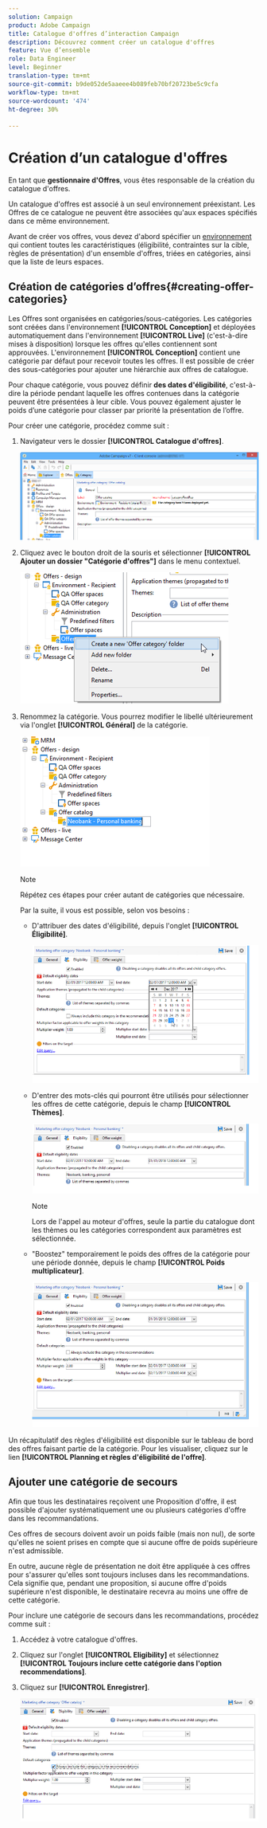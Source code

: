 ```yaml
---
solution: Campaign
product: Adobe Campaign
title: Catalogue d'offres d’interaction Campaign
description: Découvrez comment créer un catalogue d'offres
feature: Vue d’ensemble
role: Data Engineer
level: Beginner
translation-type: tm+mt
source-git-commit: b9de052de5aaeee4b089feb70bf20723be5c9cfa
workflow-type: tm+mt
source-wordcount: '474'
ht-degree: 30%

---
```


# Création d’un catalogue d&#39;offres

En tant que **gestionnaire d&#39;Offres**, vous êtes responsable de la création du catalogue d&#39;offres.

Un catalogue d&#39;offres est associé à un seul environnement préexistant. Les Offres de ce catalogue ne peuvent être associées qu&#39;aux espaces spécifiés dans ce même environnement.

Avant de créer vos offres, vous devez d&#39;abord spécifier un [environnement](interaction-env.md) qui contient toutes les caractéristiques (éligibilité, contraintes sur la cible, règles de présentation) d&#39;un ensemble d&#39;offres, triées en catégories, ainsi que la liste de leurs espaces.

## Création de catégories d’offres{#creating-offer-categories}

Les Offres sont organisées en catégories/sous-catégories. Les catégories sont créées dans l&#39;environnement **[!UICONTROL Conception]** et déployées automatiquement dans l&#39;environnement **[!UICONTROL Live]** (c&#39;est-à-dire mises à disposition) lorsque les offres qu&#39;elles contiennent sont approuvées. L&#39;environnement **[!UICONTROL Conception]** contient une catégorie par défaut pour recevoir toutes les offres. Il est possible de créer des sous-catégories pour ajouter une hiérarchie aux offres de catalogue.

Pour chaque catégorie, vous pouvez définir **des dates d&#39;éligibilité**, c&#39;est-à-dire la période pendant laquelle les offres contenues dans la catégorie peuvent être présentées à leur cible. Vous pouvez également ajuster le poids d’une catégorie pour classer par priorité la présentation de l’offre.

Pour créer une catégorie, procédez comme suit :

1. Navigateur vers le dossier **[!UICONTROL Catalogue d&#39;offres]**.

   ![](assets/offer_cat_create_001.png)

1. Cliquez avec le bouton droit de la souris et sélectionner **[!UICONTROL Ajouter un dossier &quot;Catégorie d&#39;offres&quot;]** dans le menu contextuel.

   ![](assets/offer_cat_create_002.png)

1. Renommez la catégorie. Vous pourrez modifier le libellé ultérieurement via l&#39;onglet **[!UICONTROL Général]** de la catégorie.

   ![](assets/offer_cat_create_003.png)

   >[!NOTE]
   >
   >Répétez ces étapes pour créer autant de catégories que nécessaire.

   Par la suite, il vous est possible, selon vos besoins :

   * D&#39;attribuer des dates d&#39;éligibilité, depuis l&#39;onglet **[!UICONTROL Éligibilité]**.

      ![](assets/offer_cat_create_004.png)

   * D&#39;entrer des mots-clés qui pourront être utilisés pour sélectionner les offres de cette catégorie, depuis le champ **[!UICONTROL Thèmes]**.

      ![](assets/offer_cat_create_005.png)

      >[!NOTE]
      >
      >Lors de l&#39;appel au moteur d&#39;offres, seule la partie du catalogue dont les thèmes ou les catégories correspondent aux paramètres est sélectionnée.

   * &quot;Boostez&quot; temporairement le poids des offres de la catégorie pour une période donnée, depuis le champ **[!UICONTROL Poids multiplicateur]**.

      ![](assets/offer_cat_create_006.png)

Un récapitulatif des règles d&#39;éligibilité est disponible sur le tableau de bord des offres faisant partie de la catégorie. Pour les visualiser, cliquez sur le lien **[!UICONTROL Planning et règles d&#39;éligibilité de l&#39;offre]**.

## Ajouter une catégorie de secours

Afin que tous les destinataires reçoivent une Proposition d&#39;offre, il est possible d&#39;ajouter systématiquement une ou plusieurs catégories d&#39;offre dans les recommandations.

Ces offres de secours doivent avoir un poids faible (mais non nul), de sorte qu&#39;elles ne soient prises en compte que si aucune offre de poids supérieure n&#39;est admissible.

En outre, aucune règle de présentation ne doit être appliquée à ces offres pour s&#39;assurer qu&#39;elles sont toujours incluses dans les recommandations. Cela signifie que, pendant une proposition, si aucune offre d&#39;poids supérieure n&#39;est disponible, le destinataire recevra au moins une offre de cette catégorie.

Pour inclure une catégorie de secours dans les recommandations, procédez comme suit :

1. Accédez à votre catalogue d&#39;offres.
1. Cliquez sur l&#39;onglet **[!UICONTROL Eligibility]** et sélectionnez **[!UICONTROL Toujours inclure cette catégorie dans l&#39;option recommendations]**.
1. Cliquez sur **[!UICONTROL Enregistrer]**.

   ![](assets/offer_cat_default_001.png)

